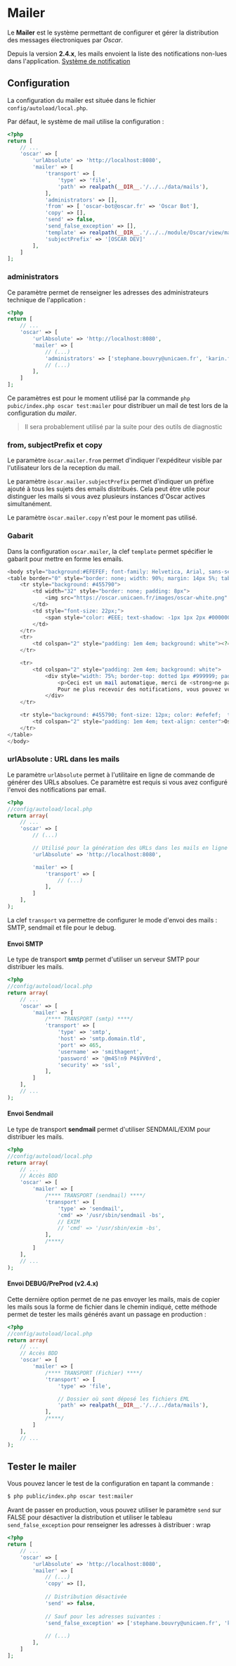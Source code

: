 # Mailer

Le **Mailer** est le système permettant de configurer et gérer la distribution des messages électroniques par *Oscar*.

Depuis la version **2.4.x**, les mails envoient la liste des notifications non-lues dans l'application. [Système de notification](./notifications.md)

## Configuration

La configuration du mailer est située dans le fichier `config/autoload/local.php`.

Par défaut, le système de mail utilise la configuration :

```php
<?php
return [
    // ...
    'oscar' => [
        'urlAbsolute' => 'http://localhost:8080',
        'mailer' => [
            'transport' => [
                'type' => 'file',
                'path' => realpath(__DIR__.'/../../data/mails'),
            ],
            'administrators' => [],
            'from' => [ 'oscar-bot@oscar.fr' => 'Oscar Bot'],
            'copy' => [],
            'send' => false,
            'send_false_exception' => [],
            'template' => realpath(__DIR__.'/../../module/Oscar/view/mail.phtml'),
            'subjectPrefix' => '[OSCAR DEV]'
        ],
    ]
];
```

### administrators

Ce paramètre permet de renseigner les adresses des administrateurs technique de l'application : 

```php
<?php
return [
    // ...
    'oscar' => [
        'urlAbsolute' => 'http://localhost:8080',
        'mailer' => [
            // (...)
            'administrators' => ['stephane.bouvry@unicaen.fr', 'karin.fery@unicaen.fr'],           
            // (...)
        ],
    ]
];
```

Ce paramètres est pour le moment utilisé par la commande `php pubic/index.php oscar test:mailer` pour distribuer un mail de test lors de la configuration du *mailer*.

> Il sera probablement utilisé par la suite pour des outils de diagnostic

### from, subjectPrefix et copy

Le paramètre `òscar.mailer.from` permet d'indiquer l'expéditeur visible par l'utilisateur lors de la reception du mail.

Le paramètre `òscar.mailer.subjectPrefix` permet d'indiquer un préfixe ajouté à tous les sujets des emails distribués. Cela peut être utile pour distinguer les mails si vous avez plusieurs instances d'Oscar actives simultanément.

Le paramètre `òscar.mailer.copy` n'est pour le moment pas utilisé.


### Gabarit

Dans la configuration `oscar.mailer`, la clef `template` permet spécifier le gabarit pour mettre en forme les emails.

```php
<body style="background:#EFEFEF; font-family: Helvetica, Arial, sans-serif">
<table border="0" style="border: none; width: 90%; margin: 14px 5%; tab" cellpadding="0" cellspacing="0" width="90%">
    <tr style="background: #455790">
        <td width="32" style="border: none; padding: 8px">
            <img src="https://oscar.unicaen.fr/images/oscar-white.png" alt="OSCAR" style="height: 32px;">
        </td>
        <td style="font-size: 22px;">
            <span style="color: #EEE; text-shadow: -1px 1px 2px #000000"><?= $title ? : 'Rapport' ?></span>
        </td>
    </tr>
    <tr>
        <td colspan="2" style="padding: 1em 4em; background: white"><?= $body ?></td>
    </tr>

    <tr>
        <td colspan="2" style="padding: 2em 4em; background: white">
            <div style="width: 75%; border-top: dotted 1px #999999; padding: .5em; font-size: .75em; color: #777777; margin: 0 auto; text-align: center">
                <p>Ceci est un mail automatique, merci de <strong>ne pas y répondre.</strong>
                Pour ne plus recevoir des notifications, vous pouvez vous rendre dans les paramètres de votre compte pour ajuster la fréquence des envois des courriels.</p>
            </div>
    </tr>

    <tr style="background: #455790; font-size: 12px; color: #efefef;  text-shadow: -1px 1px 2px #000000">
        <td colspan="2" style="padding: 1em 4em; text-align: center">Oscar<sup>©</sup>, 2015-2018 - Université de Normandie </td>
    </tr>
</table>
</body>
```


### urlAbsolute : URL dans les mails

Le paramètre `urlAbsolute` permet à l'utilitaire en ligne de commande de générer des URLs absolues. Ce paramètre est requis si vous avez configuré l'envoi des notifications par email.

```php
<?php
//config/autoload/local.php
return array(
    // ...
    'oscar' => [
        // (...)

        // Utilisé pour la génération des URLs dans les mails en ligne de commande
        'urlAbsolute' => 'http://localhost:8080',

        'mailer' => [
            'transport' => [
                // (...)
            ],
        ]
    ],
);
```

La clef `transport` va permettre de configurer le mode d'envoi des mails : SMTP, sendmail et file pour le debug.


#### Envoi SMTP

Le type de transport **smtp** permet d'utiliser un serveur SMTP pour distribuer les mails.

```php
<?php
//config/autoload/local.php
return array(
    // ...
    'oscar' => [
        'mailer' => [
            /**** TRANSPORT (smtp) ****/
            'transport' => [
                'type' => 'smtp',
                'host' => 'smtp.domain.tld',
                'port' => 465,
                'username' => 'smithagent',
                'password' => '@m4S!n9 P4$VV0rd',
                'security' => 'ssl',
            ],
        ]
    ],
    // ...
);
```

#### Envoi Sendmail

Le type de transport **sendmail** permet d'utiliser SENDMAIL/EXIM pour distribuer les mails.

```php
<?php
//config/autoload/local.php
return array(
    // ...
    // Accès BDD
    'oscar' => [
        'mailer' => [
            /**** TRANSPORT (sendmail) ****/
            'transport' => [
                'type' => 'sendmail',
                'cmd' => '/usr/sbin/sendmail -bs',
                // EXIM
                // 'cmd' => '/usr/sbin/exim -bs',
            ],
            /****/
        ]
    ],
    // ...
);
```

#### Envoi DEBUG/PreProd (v2.4.x)

Cette dernière option permet de ne pas envoyer les mails, mais de copier les mails sous la forme de fichier dans le chemin indiqué, cette méthode permet de tester les mails générés avant un passage en production :

```php
<?php
//config/autoload/local.php
return array(
    // ...
    // Accès BDD
    'oscar' => [
        'mailer' => [
            /**** TRANSPORT (Fichier) ****/
            'transport' => [
                'type' => 'file',

                // Dossier où sont déposé les fichiers EML
                'path' => realpath(__DIR__.'/../../data/mails'),
            ],
            /****/
        ]
    ],
    // ...
);
```

## Tester le mailer

Vous pouvez lancer le test de la configuration en tapant la commande :

```bash
$ php public/index.php oscar test:mailer
```

Avant de passer en production, vous pouvez utiliser le paramètre `send` sur FALSE pour désactiver la distribution et utiliser le tableau `send_false_exception` pour renseigner les adresses à distribuer :
wrap 
```php
<?php
return [
    // ...
    'oscar' => [
        'urlAbsolute' => 'http://localhost:8080',
        'mailer' => [
            // (...)
            'copy' => [],
            
            // Distribution désactivée
            'send' => false,
            
            // Sauf pour les adresses suivantes : 
            'send_false_exception' => ['stephane.bouvry@unicaen.fr', 'karin.fery@unicaen.fr'],
            
            // (...)
        ],
    ]
];
```
